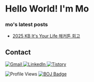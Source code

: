 

<img alt="" src="https://github.com/user-attachments/assets/67a50e7c-6db2-4f1a-902b-03efbc250579" />

# Hello World! I'm Mo

### mo's latest posts
<ul><li><a href='https://mozmin.tistory.com/1' target='_blank'>2025 KB It's Your Life 해커톤 회고</a></li></ul>

## Contact

<p>
  <a href="mailto:jmmo0722@gmail.com">
    <img alt="Gmail" src="https://img.shields.io/badge/Gmail-D14836.svg?&logo=gmail&logoColor=white"/>
  </a>
  <a href="https://www.linkedin.com/in/%EC%A0%95%EB%AF%BC-%EB%AA%A8-289504385/">
    <img alt="LinkedIn" src="https://img.shields.io/badge/LinkedIn-0A66C2?&logo=linkedin&logoColor=fff"/>
  </a>
  <a href="https://mozmin.tistory.com">
    <img alt="Tistory" src="https://img.shields.io/badge/tistory-E34F26.svg?&logo=tistory&logoColor=white"/>
  </a>
</p>

<p>
  <img alt="Profile Views" src="https://komarev.com/ghpvc/?username=mozmin"/> 
  <a href="https://solved.ac/jmmo0722">
    <img alt="BOJ Badge" src="http://mazassumnida.wtf/api/mini/generate_badge?boj=jmmo0722"/>
  </a>
</p>
